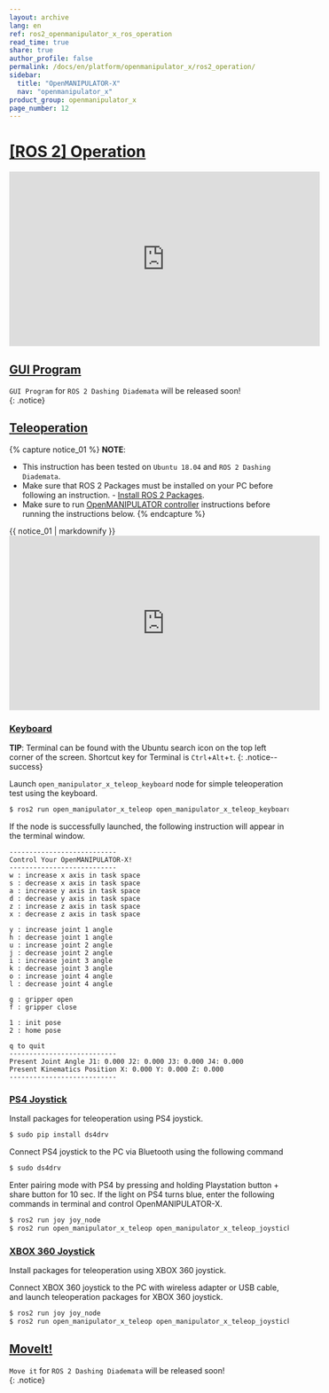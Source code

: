 ```yaml
---
layout: archive
lang: en
ref: ros2_openmanipulator_x_ros_operation
read_time: true
share: true
author_profile: false
permalink: /docs/en/platform/openmanipulator_x/ros2_operation/
sidebar:
  title: "OpenMANIPULATOR-X"
  nav: "openmanipulator_x"
product_group: openmanipulator_x
page_number: 12
---
```


<div style="counter-reset: h1 11"></div>

# [[ROS 2] Operation](#ros-operation)

<iframe width="560" height="315" src="https://www.youtube.com/embed/iZuZZk27Y84" frameborder="0" allow="accelerometer; autoplay; encrypted-media; gyroscope; picture-in-picture" allowfullscreen></iframe>

## [GUI Program](#gui-program)

`GUI Program` for `ROS 2 Dashing Diademata` will be released soon!  
{: .notice}

## [Teleoperation](#teleoperation)
{% capture notice_01 %}
**NOTE**:
- This instruction has been tested on `Ubuntu 18.04` and `ROS 2 Dashing Diademata`.
- Make sure that ROS 2 Packages must be installed on your PC before following an instruction. - [Install ROS 2 Packages](/docs/en/platform/openmanipulator_x/ros2_setup/#install-ros-2-packages).
- Make sure to run [OpenMANIPULATOR controller](/docs/en/platform/openmanipulator_x/ros2_controller_package/#launch-controller) instructions before running the instructions below.
{% endcapture %}
<div class="notice--info">{{ notice_01 | markdownify }}</div>

<iframe width="560" height="315" src="https://www.youtube.com/embed/FGHBMJByJ7k" frameborder="0" allow="accelerometer; autoplay; encrypted-media; gyroscope; picture-in-picture" allowfullscreen></iframe>

### [Keyboard](#keyboard)

**TIP**: Terminal can be found with the Ubuntu search icon on the top left corner of the screen. Shortcut key for Terminal is `Ctrl`+`Alt`+`t`.
{: .notice--success}

  Launch `open_manipulator_x_teleop_keyboard` node for simple teleoperation test using the keyboard.

  ``` bash
  $ ros2 run open_manipulator_x_teleop open_manipulator_x_teleop_keyboard
  ```
  If the node is successfully launched, the following instruction will appear in the terminal window.

  ```
  ---------------------------
  Control Your OpenMANIPULATOR-X!
  ---------------------------
  w : increase x axis in task space
  s : decrease x axis in task space
  a : increase y axis in task space
  d : decrease y axis in task space
  z : increase z axis in task space
  x : decrease z axis in task space

  y : increase joint 1 angle
  h : decrease joint 1 angle
  u : increase joint 2 angle
  j : decrease joint 2 angle
  i : increase joint 3 angle
  k : decrease joint 3 angle
  o : increase joint 4 angle
  l : decrease joint 4 angle

  g : gripper open
  f : gripper close

  1 : init pose
  2 : home pose

  q to quit
  ---------------------------
  Present Joint Angle J1: 0.000 J2: 0.000 J3: 0.000 J4: 0.000
  Present Kinematics Position X: 0.000 Y: 0.000 Z: 0.000
  ---------------------------
  ```

### [PS4 Joystick](#ps4-joystick)

Install packages for teleoperation using PS4 joystick.

``` bash
$ sudo pip install ds4drv
```

Connect PS4 joystick to the PC via Bluetooth using the following command

``` bash
$ sudo ds4drv
```

Enter pairing mode with PS4 by pressing and holding Playstation button + share button for 10 sec. If the light on PS4 turns blue, enter the following commands in terminal and control OpenMANIPULATOR-X.

``` bash
$ ros2 run joy joy_node
$ ros2 run open_manipulator_x_teleop open_manipulator_x_teleop_joystick
```

### [XBOX 360 Joystick](#xbox-360-joystick)

Install packages for teleoperation using XBOX 360 joystick.

Connect XBOX 360 joystick to the PC with wireless adapter or USB cable, and launch teleoperation packages for XBOX 360 joystick.

``` bash
$ ros2 run joy joy_node
$ ros2 run open_manipulator_x_teleop open_manipulator_x_teleop_joystick
```

## [MoveIt!](#moveit)

`Move it` for `ROS 2 Dashing Diademata` will be released soon!  
{: .notice}



[OpenCR]: /docs/en/parts/controller/opencr10/
[OpenCR Manual]: /docs/en/parts/controller/opencr10/
[rc100]: /docs/en/parts/communication/rc-100/
[bt410]: /docs/en/parts/communication/bt-410/

[open_manipulator_msgs/GetJointPosition]: /docs/en/popup/open_manipulator_msgs_GetJointPosition/
[open_manipulator_msgs/GetKinematicsPose]: /docs/en/popup/open_manipulator_msgs_GetKinematicsPose/
[open_manipulator_msgs/SetJointPosition]: /docs/en/popup/open_manipulator_msgs_SetJointPosition/
[open_manipulator_msgs/SetKinematicsPose]: /docs/en/popup/open_manipulator_msgs_SetKinematicsPose/
[open_manipulator_msgs/SetActuatorState]: /docs/en/popup/open_manipulator_msgs_SetActuatorState/
[open_manipulator_msgs/SetDrawingTrajectory]: /docs/en/popup/open_manipulator_msgs_SetDrawingTrajectory/

[sensor_msgs/JointState]: /docs/en/popup/sensor_msgs_JointState_msg/
[open_manipulator_msgs/KinematicsPose]: /docs/en/popup/open_manipulator_msgs_KinematicsPose/
[open_manipulator_msgs/OpenManipulatorState]: /docs/en/popup/open_manipulator_msgs_OpenManipulatorState/
[std_msgs::String]: /docs/en/popup/std_msgs_string/

[task space]: /docs/en/popup/open_manipulator_coordinates/
[joint space]: /docs/en/popup/open_manipulator_coordinates/
